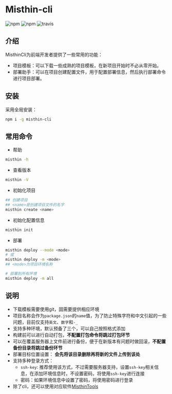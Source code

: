 # Misthin-cli
![npm](https://img.shields.io/npm/dt/misthin-cli)
![npm](https://img.shields.io/npm/v/misthin-cli)
![travis](https://travis-ci.com/BWrong/misthin-cli.svg?branch=master)

## 介绍
MisthinCli为前端开发者提供了一些常用的功能：
- 项目模板：可以下载一些成熟的项目模板，在新项目开始时不必从零开始。
- 部署助手：可以在项目创建配置文件，用于配置部署信息，然后执行部署命令进行项目部署。

## 安装
采用全局安装：
```bash
npm i -g misthin-cli
```
## 常用命令
- 帮助
```bash
misthin -h
```
- 查看版本
```bash
misthin -V
```
- 初始化项目
```bash
## 创建项目
## <name>是创建项目文件的名字
misthin create <name>
```
- 初始化配置信息
```bash
misthin init
```
- 部署
```bash
misthin deploy --mode <mode>
# 或
misthin deploy -m <mode>
## <mode>为项目环境名称
```
```bash
# 部署到所有环境
misthin deploy -m all
```

## 说明
- 下载模板需要使用git，固需要提供相应环境
- 项目名称会作为`package.json`的`name`值，为了防止特殊字符和中文引起的一些问题，目前仅支持`英文`、`数字`和`-_`
- 支持多种环境，默认预备了三个，可以自己按照格式添加
- 构建前可以进行自动打包，**不配置打包命令将跳过打包环节**
- 可以在覆盖服务器上文件前进行备份，便于在新版本有问题时做回滚，**不配置备份目录将跳过备份环节**
- 部署目标位置设置： **会先将该目录删除再将新的文件上传到该处**
- 支持多种登录方式：
  - `ssh-key`: 推荐使用该方式，不过需要服务器支持，设置`ssh-key`相关信息，在添加环境信息时，不设置密码，将使用`ssh-key`进行连接
  - 密码：如果环境信息中设置了密码，将使用密码进行登录
- 除了cli，还可以使用对应软件[MisthinTools](https://github.com/BWrong/misthinTools)